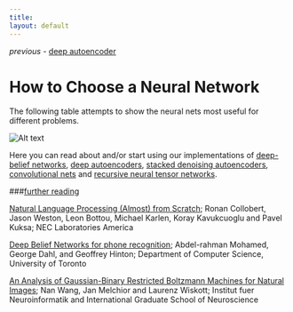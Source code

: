 ```yaml
---
title: 
layout: default
---
```


*previous* - [deep autoencoder](../deepautoencoder.html)
# How to Choose a Neural Network

The following table attempts to show the neural nets most useful for different problems. 

![Alt text](../img/neural_net_table.png) 

Here you can read about and/or start using our implementations of [deep-belief networks](../deepbeliefnetwork.html), [deep autoencoders](../deepautoencoder.html), [stacked denoising autoencoders](../stackeddenoisingautoencoder.html), [convolutional nets](../convolutionalnets.html) and [recursive neural tensor networks](../recursiveneuraltensornetwork.html). 

###[further reading](http://deeplearning4j.org/deeplearningpapers.html)

[Natural Language Processing (Almost) from Scratch](https://static.googleusercontent.com/media/research.google.com/en/us/pubs/archive/35671.pdf); Ronan Collobert, Jason Weston, Leon Bottou, Michael Karlen, Koray Kavukcuoglu and Pavel Kuksa; NEC Laboratories America

[Deep Belief Networks for phone recognition](http://www.cs.utoronto.ca/~gdahl/papers/dbnPhoneRec.pdf); Abdel-rahman Mohamed, George Dahl, and Geoffrey Hinton; Department of Computer Science, University of Toronto

[An Analysis of Gaussian-Binary Restricted Boltzmann Machines for Natural Images](https://www.elen.ucl.ac.be/Proceedings/esann/esannpdf/es2012-95.pdf); Nan Wang, Jan Melchior and Laurenz Wiskott; Institut fuer Neuroinformatik and International Graduate School of Neuroscience
